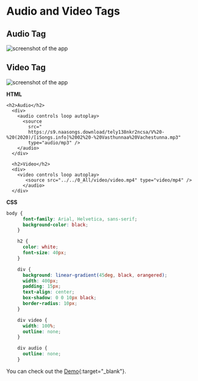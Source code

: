 


# Audio and Video Tags





## Audio Tag

![screenshot of the app](https://raw.githubusercontent.com/praveenorugantitech/praveenorugantitech-html-course/master/19_Audio_Video/images/Audio.PNG)

## Video Tag

![screenshot of the app](https://raw.githubusercontent.com/praveenorugantitech/praveenorugantitech-html-course/master/19_Audio_Video/images/Video.PNG)


**HTML**

```JSX
<h2>Audio</h2>
  <div>
    <audio controls loop autoplay>
      <source
        src="
        https://s9.naasongs.download/tely138nkr2ncsa/V%20-%20(2020)/[iSongs.info]%2002%20-%20Vasthunnaa%20Vachestunna.mp3"
        type="audio/mp3" />
    </audio>
  </div>

  <h2>Video</h2>
  <div>
    <video controls loop autoplay>
       <source src="../../0_All/video/video.mp4" type="video/mp4" />
      </audio>
  </div>
```

**CSS**

```CSS
body {
      font-family: Arial, Helvetica, sans-serif;
      background-color: black;
    }

    h2 {
      color: white;
      font-size: 40px;
    }

    div {
      background: linear-gradient(45deg, black, orangered);
      width: 400px;
      padding: 15px;
      text-align: center;
      box-shadow: 0 0 10px black;
      border-radius: 10px;
    }

    div video {
      width: 100%;
      outline: none;
    }

    div audio {
      outline: none;
    }
```

You can check out the [Demo](https://praveenorugantitech.github.io/praveenorugantitech-html-course/19_Audio_Video/Demo){:target="_blank"}.




